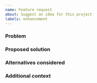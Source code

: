 ```yaml
---
name: Feature request
about: Suggest an idea for this project
labels: enhancement
---
```


### Problem

### Proposed solution

### Alternatives considered

### Additional context


